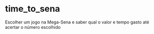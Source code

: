 # time_to_sena
Escolher um jogo na Mega-Sena e saber qual o valor e tempo gasto até acertar o número escolhido
